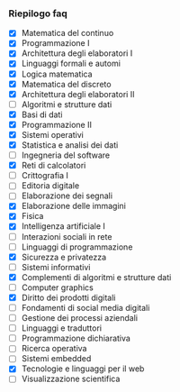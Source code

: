 ### Riepilogo faq

- [X] Matematica del continuo
- [X] Programmazione I
- [X] Architettura degli elaboratori I
- [X] Linguaggi formali e automi
- [X] Logica matematica
- [X] Matematica del discreto
- [X] Architettura degli elaboratori II
- [ ] Algoritmi e strutture dati
- [X] Basi di dati
- [X] Programmazione II
- [X] Sistemi operativi
- [X] Statistica e analisi dei dati
- [ ] Ingegneria del software
- [X] Reti di calcolatori
- [ ] Crittografia I
- [ ] Editoria digitale
- [ ] Elaborazione dei segnali
- [X] Elaborazione delle immagini
- [X] Fisica
- [X] Intelligenza artificiale I
- [ ] Interazioni sociali in rete
- [ ] Linguaggi di programmazione
- [X] Sicurezza e privatezza
- [ ] Sistemi informativi
- [X] Complementi di algoritmi e strutture dati
- [ ] Computer graphics
- [X] Diritto dei prodotti digitali
- [ ] Fondamenti di social media digitali
- [ ] Gestione dei processi aziendali
- [ ] Linguaggi e traduttori
- [ ] Programmazione dichiarativa
- [ ] Ricerca operativa
- [ ] Sistemi embedded
- [X] Tecnologie e linguaggi per il web
- [ ] Visualizzazione scientifica